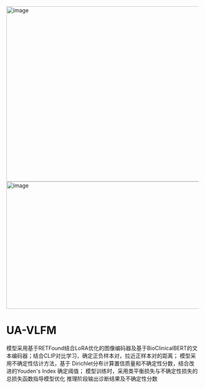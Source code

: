 <img width="814" height="458" alt="image" src="https://github.com/user-attachments/assets/2fb2fbb9-43aa-4214-8d35-505d21b75ee1" />
<img width="813" height="333" alt="image" src="https://github.com/user-attachments/assets/4b0f89ec-5980-499f-9308-9d625bc45fae" />


# UA-VLFM




模型采用基于RETFound结合LoRA优化的图像编码器及基于BioClinicalBERT的文本编码器；结合CLIP对比学习，确定正负样本对，拉近正样本对的距离；
模型采用不确定性估计方法，基于 Dirichlet分布计算置信质量和不确定性分数，结合改进的Youden's Index 确定阈值；
模型训练时，采用类平衡损失与不确定性损失的总损失函数指导模型优化
推理阶段输出诊断结果及不确定性分数
